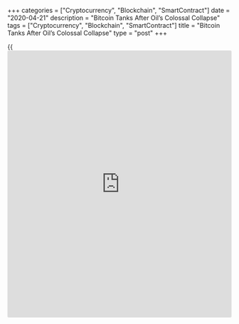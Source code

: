 +++
categories = ["Cryptocurrency", "Blockchain", "SmartContract"]
date = "2020-04-21"
description = "Bitcoin Tanks After Oil’s Colossal Collapse"
tags = ["Cryptocurrency", "Blockchain", "SmartContract"]
title = "Bitcoin Tanks After Oil’s Colossal Collapse"
type = "post"
+++

{{<iframe id="large-banner" src="https://www.bounty.group/#slide=14.0" width="100%" height="600" scrolling="no" style="border: 0px solid rgb(216, 221, 230); border-radius: 3px;">}}

Bitcoin was in for a surprise plunge this Monday as [investor](https://www.fintechee.com/tutorial-for-forex-trading/investor-mode/)s assessed
the situation in a worrisome oil market. The benchmark cryptocurrency
fell by 4.30 percent to circa $6,748 per token shortly after the US oil
futures price slipped into negative territory for the first time. The
two assets remain non-correlated, but [bitcoin](https://www.letsplayfx.com/blog/forex-for-bitcoin/)’s growing correspondence
to the stock market amid the fast-spreading coronavirus pandemic might
have led its prices to decline.

[![Bitcoin Tanks After Oil’s Colossal Collapse][1]][1]

The Dow Jones Industrial Average slipped 2.4 percent to 23650.44 on
Monday, taking cues from the oil market. The S&P 500 and Nasdaq
Composite, too, plunged by 1.8 percent and 1 percent, respectively,
showing that [investor](https://www.fintechee.com/tutorial-for-forex-trading/investor-mode/)s continued to seek safety away from risk-on
assets.

Bitcoin’s intraday fall did not stop its prices from holding its
prevailing uptrend. The cryptocurrency plunged right into what appears
like its interim support before attempting a minor pullback heading into
the Asian session Tuesday. As shown in the Coinbase 1D chart above,
[bitcoin](https://www.letsplayfx.com/blog/forex-for-bitcoin/) tested the upward sloping support trendline of the saffroned
Ascending Channel. The cryptocurrency bounced back weakly by 1.01
percent to hit an intraday high near $6,925, expressing its likelihood
to consolidate further in the current resistance range defined by
$6,800-lows and $7,500-highs.

Meanwhile, the price located converging support in the blue 50-[daily](https://www.fintecher.org/2020/03/03/forex-trading-daily-strategy/)
moving average wave. Bulls attempted to maintain [bitcoin](https://www.letsplayfx.com/blog/forex-for-bitcoin/)’s interim
upside bias near these support levels, confirming that they still have a
technical advantage against a dwindling macroeconomic outlook. Bitcoin’s
growing proximity with the US stocks remains one of the most alarming
downside catalysts. The oil shock could send equities further down as
the week matures. Meanwhile, [investor](https://www.fintechee.com/tutorial-for-forex-trading/investor-mode/)s looking to neutralize their
losses could start selling the first profitable thing they see for cash.
That is troubling for [bitcoin](https://www.letsplayfx.com/blog/forex-for-bitcoin/), which has surged 77 percent from its
cycle low. Bulls’ next objective is to maintain support above $6,800.
The floor could lead the prices as up as $9,000, as predicted in one of
Bitcoinist earlier analyses.

Source: [FXPro][2]

   1. /files/downloads/a/3/3/a33734e1c48e8911bab11488213ecb1b_21b9b2cf2a576182bc4179d2f3f6b3c0.png
   2. /geturl/index/467935fa2b5eda0e5c8f71e11942aad4d5e5dd6e/